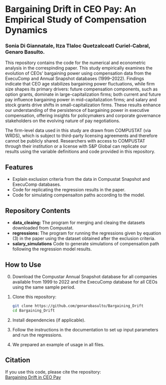 # Bargaining Drift in CEO Pay: An Empirical Study of Compensation Dynamics

### Sonia Di Giannatale, Itza Tlaloc Quetzalcoatl Curiel-Cabral, Genaro Basulto.


This repository contains the code for the numerical and econometric analysis in the correspinding paper. This study empirically examines the evolution of CEOs' bargaining power using compensation data from the ExecuComp and Annual Snapshot databases (1999–2022). Findings indicate that CEO age stabilizes bargaining power fluctuations, while firm size shapes its primary drivers: future compensation components, such as option grants, dominate in large-capitalization firms; both current and future pay influence bargaining power in mid-capitalization firms; and salary and stock grants drive shifts in small-capitalization firms. These results enhance our understanding of the persistence of bargaining power in executive compensation, offering insights for policymakers and corporate governance stakeholders on the evolving nature of pay negotiations.

The firm-level data used in this study are drawn from COMPUSTAT (via WRDS), which is subject to third-party licensing agreements and therefore cannot be publicly shared. Researchers with access to COMPUSTAT through their institution or a license with S&P Global can replicate our results using the variable definitions and code provided in this repository. 

## Features

- Explain exclusion criteria from the data in Compustat Snapshot and ExecuComp databases.
- Code for replicating the regression results in the paper.
- Code for simulating compensaiton paths according to the model.

## Repository Contents

- **data_cleaing:** The program for merging and cleaing the datasets downloaded from Compustat.  
- **regressions:** The program for running the regressions given by equation (3) in the paper using the dataset obtained after the exclusion criteria. 
- **salary_simulations** Code to generate simulations of compensation path following the regression model results.
## How to Use

0. Download the Compustar Annual Snapshot database for all companies available from 1999 to 2022 and the ExecuComp database for all CEOs using the same sample period. 
1. Clone this repository:  
   ```bash
   git clone https://github.com/genarobasulto/Bargaining_Drift
   cd Bargaining_Drift
   ```

2. Install dependencies (if applicable).  

3. Follow the instructions in the documentation to set up input parameters and run the regressions.

4. We prepared an example of usage in all files. 

## Citation

If you use this code, please cite the repository:  
[Bargaining Drift in CEO Pay](https://github.com/genarobasulto/Bargaining_Drift)  
